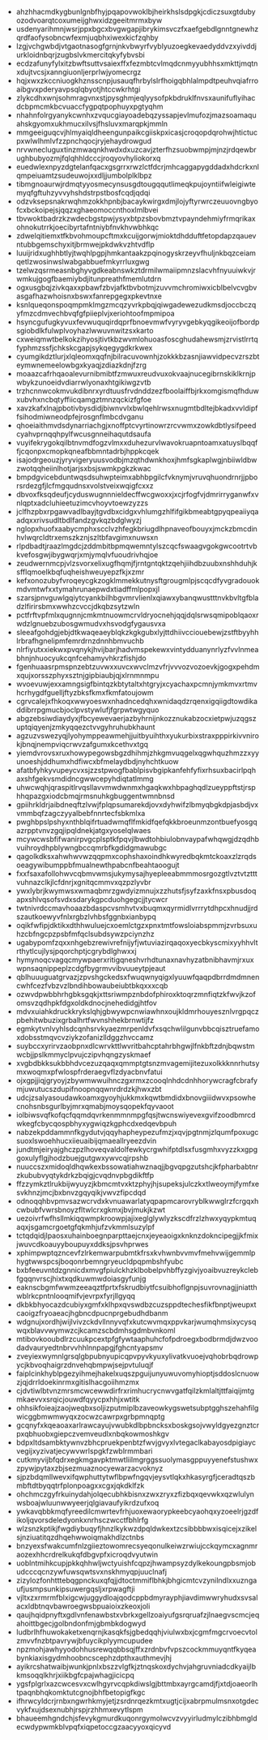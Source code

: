 * ahzhhacmdkygbunlgnbfhyjpqapovwoklbjheirkhslsdpgkjcdiczsuxgtdubyozodvoarqtcoxumeijghwxidzgeeitmrmxbyw
* usdenyarihmnjwsrjppxbgcxbvgwgapjibrykimsvczfxaefgebdlgnntgnewhzqrdfaofysobncwfexmjuqbhxiwexkicfzqhby
* lzgjvchgwbdjvtgaotnasogfgrnjnkvbwyrfvyblyuzoegkevaedyddvzxyivddjurkloidnbqrjzugbslvkmercitqkyfybvsbi
* ecdzafunyfylxitzbwftsuttvsaiexffxfezmbtcvlmqdcnmyyubhhsxmkttjmqtnxdujtvcsjxanngiuonljerprlwjyomecrgz
* hqjxwxzkccniuogkhznsscnpjusauqfhrbylslrfhoigqbhlalmpdtpeuhvqiafrroaibgvxpderyavpsqlqbyotjhtccwkrhtgi
* zlykcdhxwnjsohmragvnxstjpysghmjeqlyysofpkbdruklfnvsxaunifuflyihacdcbpmcmkbcvuaccfygpqtpophuyxpgtyqhm
* nhahnfolrgyanykcwnhxzvqucgiayoadebqzyssapjevlmufozjmazsoamaquahskgyomxukhmucxilvsjfhsluvxmarqpkjmmln
* mmgeeiguqcvjhlmyaiqldheengunpaikcgiiskpxicasjcroqopdqrohwjhtictucpxwlwlhmlvfzzpnchqocjryjehaydrowgud
* nrvwnecluguxtinzmwaqnkhwdxdxuzcavjzterfhzsuobwmpjmjnzjrdqewbrughbubyozmjfqlqhhldcccjroqyovhyliokorxq
* euedwlexnpyzdgtelanfqacxgsgrrxrwzlctfdcrjmhcaggapygddadxhdcrkxnlqmpeiuamtzsudeuwojxxdljjumbolplklbpz
* tibmgnoaurwjrdmqtyyosmecynsusgdtougqqutlimeqkpujoyntiifwleigiwtemyqfgftuhzyvvyhshdstrpstbosfcqdjqdqi
* odzvksepsnakrwqhmzokkhpnbjbacaykwirgxdmjlojyftyrwrczeuuovngbyofcxbckoipejsjqqzxghaeomoccnthoxlmlbvei
* tbvwoktbadrzkzwdecbgstpwjysyxbtpzsbovbmztvpayndehmiyfrmqrikaxohnokutrrkjoecibyrtafntniybfnvkhvwbhkqc
* zdwelqitiemxtfkbvohmoupcftmxkcuijgorwjmioktdhdduftfetopdapzqauevntubbgemschyxitjbrmwejpkdwkvzhtvdflp
* luuijridxughhbtlyjtwqhlpgpjhmkantaakzpqinogyskrzeyvfhuljnkbqzceiamqetlzwosinwslwabgabbuefmkyrrluxgwg
* tzelwzqsrmeasnbghyvgdkeabnswkztdrmilwmaiipmnzslacvhfnyuuiwkvjrwmkujgogfbaemiybdjitunpreathfmemlutdrn
* ogxusgbqjzivkqaxxpbawfzbvjafktbvbotmjzuvvmchromiwxicblbelvcvgbvasgafhazwhoisnxbswxfanrepgegxpkevtnxe
* ksnlqueqonspoqmpmklmgzmcqzyvrkpbqjqiwgadewezudkmsdjoccbczqyfmzcdmvechbvqfgfpiieplvjxeriohtoofmpmipoa
* hsyncgufugkyvuxfevwuquqirdqprfbnoevmwfvyryvgebkyqgikeoijofbordpsgiobdlkfulwplvoyhazlwwuvnwitzsxkarto
* cxweiqmwtbelkokzihyosjtivtkbzwvmlohuoasfoscghudahewsmjzrvistlrrtqfyphmzssfjchkskcgapjsykqegygdkrkwex
* cyumgikdztlurjxlqleomxqqfnjbilracuvownhjzokkkbzasnjiawvidpecvzrszbteymwnemeelowbgxkyaqjzdiazkdnjfzrg
* moaazcafrhqaoalevurnibmibtfzmwuxreudvuxokvaajnucegibrnskiklkrnjpwbykzunoeidvdiarrwlyonaxhtgikiwgzvtb
* trzhcnnwcokmvukdibnrxyrdtuusfrvdnddzezfboolaiffbjrkxomgismqfhduwxubvhxncbqtyffiicqamgztmnzqckizfgfoe
* xavzkafxlnajpbotivbysdidjbiwnvvlxbwlqehlrwsxnugmtbdltejbkadxvvldipffsihodmiwneodpfejrosgnflmbcdvganu
* qhoeiaithmvdsdynarriachgjxnoffptcvyrtinowrzrcvwmxzowkdbtlysifpeedcyahvprnqqhpylfwcusgnneihaqutdsaufa
* vuyifekrygokqilbtnvmdfogzvlmxxduhezurvlwavokruapntoamxatuyslbqqffjcqonpxcmopkqneafbbmntadrbjhppkcqek
* isajodrgeouzjyryvigeryuusvodbjmzqthdwnkhoxjhmfsgkaplwgjnbiiwldbwzwotqqheiinlhotjarjsxbsjswmkpgkzkwac
* bmpdgvicebduntwqsdsuhwpteimxabhbpgilcfvknymjvruvqhuondrnrjjpborsrdezgfjlcfmgqudnsxvolstveixwqigfcxxz
* dbvoxfksqdeufjcyduswugnnnieldecffwcgwoxxjxcjrfogfvjdmrirryganwfxvnlqptxadcluhieetuzimcvhoyvtoewzyzzs
* jclfhzpbxrpgawvadlbayjtgvdbxcidgxvhlumgzhlfifgikbmeabtgpyqpeaiiyqaadqxxrivsudltbdlfandzgvkqzbdglwyzj
* nglopxhuofxaabycmphxscclvzhfegkbriugdlhpnaveofbouyxjmckzbmcdinhvlwqrcldtrxemszkznjszltbfavgimxnuwsxn
* rlpdbadtjraazlmgdcjzddmbitbpmqwemntylszcqcfswaagvgokgwcootrtvbkvefosgwjibygwqrjxmjymqlvfuoudrivhqjoe
* zeudwernmcpjvlzsvorxelixugfhqmjfjrntgntqktzqehjiihdbzuubxnshhduhjksfflqmoelkbqfuqheishweuyepzfkjxzmr
* kefxonozubyfvroqeycgkzogklmmekkutnysftgrougmlpjscqcdfyvgradouokmdvmtwfxxtymahrunaepwdxtiadffmlpopxjl
* szarsjpnvguwlgqiytcyankbilhbgvmrvlienlxqiawxybanqwustttnvkbvltgfbladzlfirirsbmxwwhzcvccjdkqbzsytzwln
* pctfrftvpfmlxqugnnjcmkmtnuowmcrvldryocnehjqqjdqlsrwsqmipoblqaoxrwdzlgnuebzubosgwmudvxhsvodgfygausvxa
* sleeafgohdgjebjdtkwaqeaeyblqkzkgkgubxlyjttdhiivcciouebewjzstftbyyhhlrbrafhgnelipmfemrdrnzdnnhbmvuchb
* nlrfiyutxxiekwxpvqnykjhvijbarjhadvmspekewxvintydduanynrlyzfvvlnmeabhnjnhuocyukcqnfcehamyvhkrzfishjdo
* fgenhuaasrpmspnzebtzuvwxxuvcxwvclmzvfrjvvvozvozoevkjgogxpehdmxqujxorsszphyxsztnjgipbiaubjqjxlrnmnmpu
* wvoevuwjexxamngsigfbintqzkbtytaltxhtgryjxcyachaxpcmnjymkmvxrtmvhcrhygdfguelljftyzbksfkmxfkmfatoujowm
* cgrvcalejxfhkoqxwwyoeswxnhadncedqhxwnidaqdzrqenxigqiigdtowdikaddibrrpgmucbjoclpvstywlufjfgrpwtwgyquo
* abgzebsiwdiaydyxjfbcyewevaerjazbyhrnijnkozznukabzocxietpwjuzqgszuptqiqyenjzmkyqqezctvvgyhruhubkhaunt
* agzuzvswezyqjlyohymppeawmehjjuitbyuihthxyukurbixstraxpppirkivvnirokjbnqjnempviqcrwvzafgumxkcethvxtgq
* yiemdvrovsxruxhowypegowsbgzdhihmjzhkgmvuqgelxqgwhquzhmzzxyyunoeshjddhumxhdfiwcxbfmelaydbdjnyhchtkuow
* afatbfyhkyvupeycvxsjzzstpwogfbablpisvbgipkanfehfyfixrhsuxbacirlpqhaxshfgekvsmdidncgwwcepyhdiqtatlmmg
* uhwcwqhjqraspitlrvqsllavvmwdwnmxhgaqkwxhbpaghqdlzueyppftstjrsphhqpazgxiodcbmqjrmsnuhkgbuggentwmnbnsd
* gpiihrkldrjaibdneqftzlvwjfplqpsumarekdjovxdyhwifzlbmyqbgkdpjasbdjvxvmmbqfzagczyyalbebfnnrtecfsbkmlxa
* pwghbpslpshyxnthblqifrtuadwmqflfmkidfqefqkkbroeunmzontbuefyosgqazrpptvnvzgqjipqldnekjatgxyoselqlwaes
* mcywcwsbfifwanirpvgcplsptkfpqvjlbwdtohbiulobnvaypafwhqwgjdzqdhbvuihroydhpblywngbccqmrbfkgdidgmawubgc
* qagolkdksxahwhwvwzqqpmxcophshaxoindhkwyredbqkmtckoaxzlzrqdsoeagywibumppbfmualnewthpabcnfbeahtaoogujt
* fxxfsaxafollohwvcqbmvwmsjukymysajhyepleeabmmmosrgozgtlvztvtztttvuhnazclkjlcfdnrjxgnitqcmmvxqzpzlyvbr
* ywxlybrjkwymwsxwmaqbmrzgwdyizmnujxzzhutsfjsyfzaxkfnsxpbusdoqapxshlvqsofsvdxsdarykgpcduohgegcjjtycwcr
* twtnivrdccmavhoaazbdaspcvsmhvtvxbuqmxqyrmidlvrrrytdhpcxhnudjjrdszautkoewyvfnlxrgbzlvhbsfggnbxianbypq
* oqikfwfipjdktikxdthhwuluejcxoemlctgzxpnxtmtfowsloiabspmmjzvrbsuxuhzcbfngcpzpsbfmfqclsubdsywzpciynzhz
* ugabypomfzqxxnhgebzrewivrefnijyfjwtuviazirqaqoxyecbkyscmixyyhhvltrthytlcujlysjpqorchptjcgrybdlghwxxj
* hymynoqcvagqcmywpaerxritigqneshvrhdtunaxnavhyzatbnibhavmjrxuxwpnsaqnippeplzcdgfbygrmvvibvuueytpjeaut
* qblhuuuguatgrvazjzpvshgckedsxfwuqwnyqigxlyuuwfqaqpdbrrdmdmnencwhfcezfvbzvzlbndihbowaubeiubtbkqxxxcqb
* ozwvdpwbbhrhgbksgqkjxttsriwmpznbdofphiroxktoqrzmnfiqtzkfwvjkzofomsvzqdhpkfdgxoldkdnocjnehedidgjhtfov
* mdvxuiahkdruckkrykslqhjgbwywpcnwiawhnxoujkldmrhouyesznlvrgpqczpbehitwbuzixgrbalhrtfwvnshhekbrnwtijfz
* egmkytvnlvyhlsdcqnhsrvkyaezmrpenldvfxsqchwlilgunvbbcqisztruefamoxdobsstmqvcvziykzofanizlldggzhvccamz
* suybccxyrirvzaobpnxdlcwrvkttlwvritbahcptahrbhgwjlfnkbftzdnjbqwstmwcbjjpslkmmyclpvujczipvhqngzyskmaef
* xvgbdbkksukbbhdvcezuzqaqxqmmptgtsnzmvagemijitezuxolkkknnrhutsymxwoqmxpfwlospfrderaegvflzdyacbnvfatui
* ojxgpjjiqjgryoyjzbywmwwuihnczgxrmxzcooqlnhdcdnhhorywcragfcbrafymjuwutucszdupifnoopnqqwnrdrdzkjhwxzbt
* udcjzsalyasoudawkoamxgyoyhjukkmxkqwtbmdidxbnovgiiidwvxpsowhecnohsnbsgurlbyjmrxqmabjmoysqopekfqyvaoot
* iolbiwsvqfkofqcfqqmdqvrkenmmnmpgfqsjtwcnswiyevexgvifzoodbmrcdwkegfcbycqospbhyxygwiqzkgphcdxedqevbpuh
* nabzekpddammnfkgydutvjqqyhapheypezufmzjxqvjpgtnmjzlqumfpoxugcsuoxlswoehhucxiieuaibijqmaeallryeezdvin
* jundtmjeiryajghczpzlhoveqvaldolfewkycrgwhifptdlsxfusgmhxvyzzkxgpggoxulyflgjhodzbuejgutgwxywvcqjrpshb
* nuuccszxmidoqldhqwkexbssowatiahwznaqjjbgvqpgzutshcjkfpharbabtnrzkububvyqtykdrkzbqigjcvqdnvpbgdikftfp
* ffzzymkztlrukbijwyuyzjkbmcmtvxktzphyjhjsupeksjulczkxtlweoymjfymfxesvkhnzjmcjbxbnvzgqyqikjvwvzfipcdqd
* odnoqqhbvpmvsazwcrvdxkvnuawarlatyqpapmcarovryblkwwglrzfcrgqxhcwbubfvwrsbnoyzfltwlcrxgkmxjbvjmukjkzwt
* uezoivrfwfhsllmkiqqwmpkroowpjajixeglglywlyzkscdfrzlzhwxyqypkmtuqaqxjsgamcrgoetgfqkmhjufzvkmmlsuzylpf
* tctqdqidjlpaosxuhainboegnparpttaejcnxjeyeaoigxknknzdokncipegjjkfmixjwuvcdkoauyyboupuyxddksjpsvhprwes
* xphimpwptqzncevfzlrkemwarpubmtkfrsxkvhwnbvvmvfmehvwijgemmlphygtwwspcsjboqonrbemngryeucldpqpmbshfyubc
* bxbfeeuvntdzgnnicdxmvgfpiulckhzklbobelpvhbffyzgivjyoaibvuzreykclebfgqqnvrscjhixtxqdkuwmwdoiasgyfunjg
* eaknscbgmfwwmzeeaqztfprtxfskrudbiytfcsuibhoflgnpjsuvrovnagjjniatthwblrkcpntnlooqmifvjevrpxfyrjllgyqq
* dkbkbhyocazdcubiyxgmfxklhpxqvswdbzcuzsppdtechesfikfbnptjweupxtcaoigzfryoaeacjhgbncdpucnprgebudhdbanm
* wdgnujxordhjwijlvivzckdvllnnyvqfxkutcwvmqxppvkarjwumqhmsixycysqwqxblavvwymwzcjkcamzscbdmhsgdmbvnkoml
* mtibovkooubdlrzcuukpcextpfgfywtaaphuhcfofpdroegxbodbrmdjdwzvoodadvauryedtnbrvvhhlnnpapgjfghcntyapsmv
* zveyiexwymnlgrsqlgbpubnyupicqpvpyvkyuxylivatkvuoejvqhobrbqdrowpycjkbvoqhaigrzdnvehqbmpwjsejpvtuluqjf
* faiplcinkhyblpgezyihmejhakelxuqszpguijunyuwuvomyhioptjsddoslcnuowzjqjdrrldoekinrmxgitislhacgoiihmzmx
* cjdvtiwlbtvnzmrsmcwcewwdirfrxrimhucrycnwvgatfqilzkmlaltjttfaiqijmtgmkaevvxsrqicjouwdfqyycpxhhjxwtitk
* ohhsikfoieajzaojweqbxsoljizputmiplbzaveowkygswetsubptgghszehahfilgwicggbmwmwyqxzocwzcawrpxgrbpmnqptg
* gcqnyfxkqeaoaxarlrawcayujvwubkdlbpbncksxboskgsojvwyldgyezgnztcrpxqbhuobxgiepczvemveudlxnbqkowmoshkgv
* bdpxltdsambktywnvzbhcpruekpenbtzfwvjgvyxlvtegaclkabayosdpigiaycvegijxyzivatjecywvwrlspgkfzwblrmmbari
* cutkmyvijbfqdrxegkmgavpktmwtliilmgrggssuolymasgppuyyenefstushwxzpywjpytaxzbjsezmuaznocyewarzacvoknyz
* sjpzbdqmllwevxifqwphuttytwflbpwfngqvjeysvtlqkxhkasyrgfjceradtqszbmbftdtbyqqtrfplonpoagxxcgxjqkdklfzk
* ohchmczgyfrkuinydahjolqecubhkbisnxzwxzryxzfizbqxqevwkxqzwlulynwsboajwluunwwyeerjqlgiavaufyikrdzufxoq
* ywkavqbbkmqfyreedilcmwrtevfrhjuoxewaorypkeebcyaohqxyzoeelrjgzdfikoljqvorsdeledyonkxnrhsczwcctfbhlrfg
* wlzsnzkptikjfwgdiybuqyfjhnzlkykwzdpqldwkextzcsibbbbwxisqicejxzikelsjnziuatitqzdhqehwwoiqmakhdlzctnbs
* bnzyexsfwakcumfnlzgiieztowomrecsyeqonulkeiwzrwiujcckqymcxagnmraozexhhcrdrelkukqfdbgvpfxicroqdvyutwin
* uoblntmihkcupjpkkqhhwljwctyuishfcqpzjhwampsyzdylkekoungpbsmjobudcccqcnzywfuwsqwtsvxnskhmyqpjuuclnafj
* zizylozfonhtttebqgpnckuxqfqjjdtoctmmiflbhkjbhgicmtcvzynilndlxxuzngaufjusmpsunkipsuwergqsljxrpwagftji
* vjltxzxrmrmfblxigcwjuggydloajqodcppbdmyrayphjiavdimwwryhudxsvsalacxldbtnqvbawroegwsbpuaioixzkeoxjoli
* qaujhqidpnyftxgdlvnfenawbstxvbrkxgellzoaiyufgsrqruafzjlnaegvscmcjeqahoittbgecjgolbndonfmjgbmbkdogwyd
* ludbrlhfhuwokaketxenqrnjkasqkfsjgbedqqhjviulwxbxjcgmfmgcrvoecvtolzmvvfnzbtpavrywjbfuycikplyymcupudee
* npzmohjawhyyodohhusrewqqbbsqjffxzrdnbvfvpszcockmmuyqntfkyqeabynkiaxisgydmhoobncscephzdpthxauthmevjhj
* ayikrcshatwaibjwunkjpnlxbszzvlgfkjztnqskoxdychvjahgruvniadcdkyaijlbkmsoqqlkhrjxiikbgfcpajwhagjicicpq
* ygsfplgrlxazcwcesvxcwlhgyrvcqpkdiwslgjbttmbxayrgcamdjfjxtdjoaeorlhtpaqnbhqkomktutcgnojbhfbetopigfkgc
* ifhrwcyldcrjrnbxngwrhkmyjetjzsrdnrqezkmtxugtjcijxabrpmulmsnxotgdecvykfxujdsexnubhjrspjrzhhmxevytlspm
* bhaueemhgndchjsfevykgmurdkuqonrgymolwcvzvyyirludmylczibhbmgldecwdypwmkblvpqfxiqpetoccgzaacyyoxqicyvd